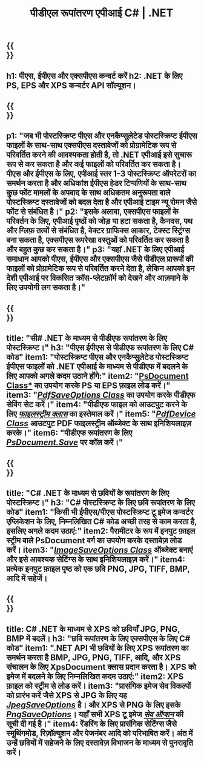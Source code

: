 ﻿---
translation: true
template: /_templates/_conversion-net.md
title: पीडीएल रूपांतरण एपीआई C# | .NET
url: /net/conversion/
description: Aspose.Page PDL रूपांतरण कार्यक्षमता के साथ .NET लाइब्रेरी का उपयोग करके PS, EPS, और XPS को PDF और BMP, JPG, PNG और TIFF सहित छवियों में कनवर्ट करें।
family: page
platformtag: net
feature: conversion
---

{{<section banner>}}
---
h1: पीएस, ईपीएस और एक्सपीएस कन्वर्ट करें
h2: .NET के लिए PS, EPS और XPS कन्वर्टर API सॉल्यूशन।
---

{{<section overview>}}
---
p1: "जब भी पोस्टस्क्रिप्ट पीएस और एनकैप्सुलेटेड पोस्टस्क्रिप्ट ईपीएस फाइलों के साथ-साथ एक्सपीएस दस्तावेजों को प्रोग्रामेटिक रूप से परिवर्तित करने की आवश्यकता होती है, तो .NET एपीआई इसे सुचारू रूप से कर सकता है और कई फाइलों को परिवर्तित कर सकता है। पीएस और ईपीएस के लिए, एपीआई स्तर 1-3 पोस्टस्क्रिप्ट ऑपरेटरों का समर्थन करता है और अधिकांश ईपीएस हेडर टिप्पणियों के साथ-साथ कुछ फोंट मामलों के अपवाद के साथ अधिकतम अनुरूपता वाले पोस्टस्क्रिप्ट दस्तावेजों को बदल देता है और एपीआई टाइम न्यू रोमन जैसे फोंट से संबंधित है।"
p2: "इसके अलावा, एक्सपीएस फाइलों के परिवर्तन के लिए, एपीआई पृष्ठों को जोड़ या हटा सकता है, कैनवस, पथ और ग्लिफ़ तत्वों से संबंधित है, वेक्टर ग्राफिक्स आकार, टेक्स्ट स्ट्रिंग्स बना सकता है, एक्सपीएस रूपरेखा वस्तुओं को परिवर्तित कर सकता है और बहुत कुछ कर सकता है।"
p3: "यहां .NET के लिए एपीआई समाधान आपको पीएस, ईपीएस और एक्सपीएस जैसे पीडीएल प्रारूपों की फाइलों को प्रोग्रामेटिक रूप से परिवर्तित करने देता है, लेकिन आपको इन देशी एपीआई पर विकसित क्रॉस-प्लेटफ़ॉर्म को देखने और आज़माने के लिए उपयोगी लग सकता है।"
---

{{<section feature1>}}
---
title: "सी# .NET के माध्यम से पीडीएफ रूपांतरण के लिए पोस्टस्क्रिप्ट।"
h3: "पीएस ईपीएस से पीडीएफ रूपांतरण के लिए  C# कोड"
item1: "पोस्टस्क्रिप्ट पीएस और एनकैप्सुलेटेड पोस्टस्क्रिप्ट ईपीएस फाइलों को .NET एपीआई के माध्यम से पीडीएफ में बदलने के लिए आपको अगले कदम उठाने होंगे:"
item2: "[PsDocument Class*](https://reference.aspose.com/page/net/aspose.page.eps/psdocument/) का उपयोग करके PS या EPS फ़ाइल लोड करें।"
item3: "[*PdfSaveOptions Class*](https://reference.aspose.com/page/net/aspose.page.eps.device/pdfsaveoptions/) का उपयोग करके पीडीएफ सेविंग सेट करें।"
item4: "पीडीएफ फाइल को आउटपुट करने के लिए [*फाइलस्ट्रीम क्लास*](https://docs.microsoft.com/en-us/dotnet/api/system.io.filestream) का इस्तेमाल करें।"
item5: "[*PdfDevice Class*](https://reference.aspose.com/page/net/aspose.page.eps.device/pdfdevice/) आउटपुट PDF फाइलस्ट्रीम ऑब्जेक्ट के साथ इनिशियलाइज़ करके।"
item6: "पीडीएफ रूपांतरण के लिए [*PsDocument.Save*](https://reference.aspose.com/page/net/aspose.page.eps/psdocument/save/) पर कॉल करें।"
---

{{<section feature2>}}
---
title: "C# .NET के माध्यम से छवियों के रूपांतरण के लिए पोस्टस्क्रिप्ट।"
h3: "C# पोस्टस्क्रिप्ट के लिए छवि रूपांतरण के लिए कोड"
item1: "किसी भी ईपीएस/पीएस पोस्टस्क्रिप्ट टू इमेज कन्वर्टर एप्लिकेशन के लिए, निम्नलिखित  C# कोड अच्छी तरह से काम करता है, इसलिए अगले कदम उठाएं:"
item2: पैरामीटर के रूप में इनपुट फ़ाइल स्ट्रीम वाले PsDocument वर्ग का उपयोग करके दस्तावेज़ लोड करें।
item3: "[*ImageSaveOptions Class*](https://reference.aspose.com/page/net/aspose.page.xps.presentation.image/imagesaveoptions/) ऑब्जेक्ट बनाएं और इसे आवश्यक सेटिंग्स के साथ इनिशियलाइज़ करें।"
item4: प्रत्येक इनपुट फ़ाइल पृष्ठ को एक छवि PNG, JPG, TIFF, BMP, आदि में सहेजें।
---

{{<section feature3>}}
---
title: C# .NET के माध्यम से XPS को छवियाँ JPG, PNG, BMP में बदलें।
h3: "छवि रूपांतरण के लिए एक्सपीएस के लिए  C# कोड"
item1: ".NET API भी छवियों के लिए XPS रूपांतरण का समर्थन करता है BMP, JPG, PNG, TIFF, आदि, और XPS संचालन के लिए XpsDocument क्लास प्रदान करता है। XPS को इमेज में बदलने के लिए निम्नलिखित कदम उठाएं:"
item2: XPS फ़ाइल को स्ट्रीम से लोड करें।
item3: "प्रासंगिक इमेज सेव विकल्पों को प्रारंभ करें जैसे **XPS से JPG** के लिए यह [*JpegSaveOptions*](https://reference.aspose.com/page/net/aspose.page.xps.presentation.image/jpegsaveoptions/) है। और **XPS से PNG** के लिए इसके [*PngSaveOptions*](https://reference.aspose.com/page/net/aspose.page.xps.presentation.image/jpegsaveoptions/)। यहाँ सभी XPS टू इमेज [*सेव ऑप्शन*](https://reference.aspose.com/page/net/aspose.page.xps.presentation.image/) की सूची दी गई है।"
item4: रेंडरिंग के लिए प्रासंगिक सेटिंग्स जैसे स्मूथिंगमोड, रिज़ॉल्यूशन और पेजनंबर आदि को परिभाषित करें। अंत में उन्हें छवियों में सहेजने के लिए दस्तावेज़ विभाजन के माध्यम से पुनरावृति करें।
---
